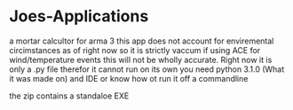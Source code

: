 # Joes-Applications
a mortar calcultor for arma 3
this app does not account for enviremental circimstances as of right now so it is strictly vaccum if using ACE for wind/temperature events this will not be wholly accurate.
Right now it is only a .py file therefor it cannot run on its own you need python 3.1.0 (What it was made on) and IDE or know how ot run it off a commandline


the zip contains a standaloe EXE
